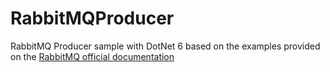 # RabbitMQProducer
RabbitMQ Producer sample with DotNet 6 based on the examples provided on the [RabbitMQ official documentation](https://www.rabbitmq.com/tutorials/tutorial-one-dotnet.html)
